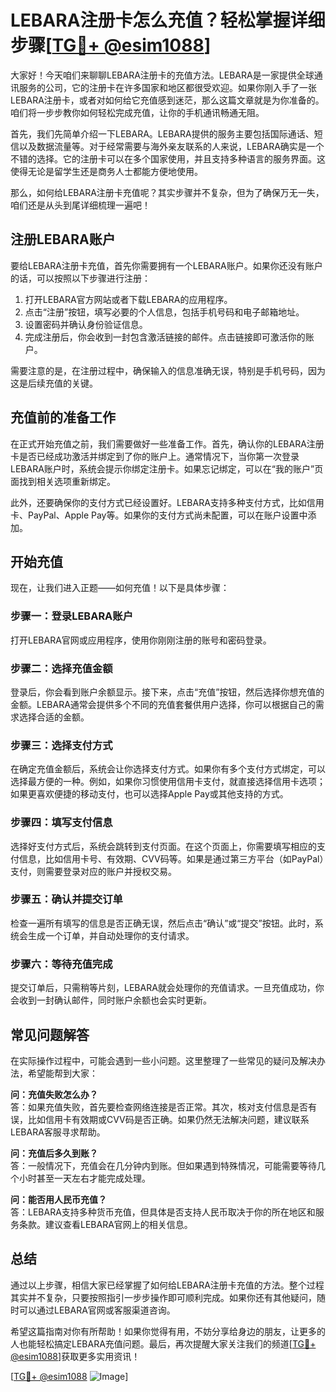 # LEBARA注册卡怎么充值？轻松掌握详细步骤[[TG💪+ @esim1088](https://t.me/s/esim1088)]

大家好！今天咱们来聊聊LEBARA注册卡的充值方法。LEBARA是一家提供全球通讯服务的公司，它的注册卡在许多国家和地区都很受欢迎。如果你刚入手了一张LEBARA注册卡，或者对如何给它充值感到迷茫，那么这篇文章就是为你准备的。咱们将一步步教你如何轻松完成充值，让你的手机通讯畅通无阻。

首先，我们先简单介绍一下LEBARA。LEBARA提供的服务主要包括国际通话、短信以及数据流量等。对于经常需要与海外亲友联系的人来说，LEBARA确实是一个不错的选择。它的注册卡可以在多个国家使用，并且支持多种语言的服务界面。这使得无论是留学生还是商务人士都能方便地使用。

那么，如何给LEBARA注册卡充值呢？其实步骤并不复杂，但为了确保万无一失，咱们还是从头到尾详细梳理一遍吧！

## 注册LEBARA账户

要给LEBARA注册卡充值，首先你需要拥有一个LEBARA账户。如果你还没有账户的话，可以按照以下步骤进行注册：

1. 打开LEBARA官方网站或者下载LEBARA的应用程序。
2. 点击“注册”按钮，填写必要的个人信息，包括手机号码和电子邮箱地址。
3. 设置密码并确认身份验证信息。
4. 完成注册后，你会收到一封包含激活链接的邮件。点击链接即可激活你的账户。

需要注意的是，在注册过程中，确保输入的信息准确无误，特别是手机号码，因为这是后续充值的关键。

## 充值前的准备工作

在正式开始充值之前，我们需要做好一些准备工作。首先，确认你的LEBARA注册卡是否已经成功激活并绑定到了你的账户上。通常情况下，当你第一次登录LEBARA账户时，系统会提示你绑定注册卡。如果忘记绑定，可以在“我的账户”页面找到相关选项重新绑定。

此外，还要确保你的支付方式已经设置好。LEBARA支持多种支付方式，比如信用卡、PayPal、Apple Pay等。如果你的支付方式尚未配置，可以在账户设置中添加。

## 开始充值

现在，让我们进入正题——如何充值！以下是具体步骤：

### 步骤一：登录LEBARA账户

打开LEBARA官网或应用程序，使用你刚刚注册的账号和密码登录。

### 步骤二：选择充值金额

登录后，你会看到账户余额显示。接下来，点击“充值”按钮，然后选择你想充值的金额。LEBARA通常会提供多个不同的充值套餐供用户选择，你可以根据自己的需求选择合适的金额。

### 步骤三：选择支付方式

在确定充值金额后，系统会让你选择支付方式。如果你有多个支付方式绑定，可以选择最方便的一种。例如，如果你习惯使用信用卡支付，就直接选择信用卡选项；如果更喜欢便捷的移动支付，也可以选择Apple Pay或其他支持的方式。

### 步骤四：填写支付信息

选择好支付方式后，系统会跳转到支付页面。在这个页面上，你需要填写相应的支付信息，比如信用卡号、有效期、CVV码等。如果是通过第三方平台（如PayPal）支付，则需要登录对应的账户并授权交易。

### 步骤五：确认并提交订单

检查一遍所有填写的信息是否正确无误，然后点击“确认”或“提交”按钮。此时，系统会生成一个订单，并自动处理你的支付请求。

### 步骤六：等待充值完成

提交订单后，只需稍等片刻，LEBARA就会处理你的充值请求。一旦充值成功，你会收到一封确认邮件，同时账户余额也会实时更新。

## 常见问题解答

在实际操作过程中，可能会遇到一些小问题。这里整理了一些常见的疑问及解决办法，希望能帮到大家：

**问：充值失败怎么办？**  
答：如果充值失败，首先要检查网络连接是否正常。其次，核对支付信息是否有误，比如信用卡有效期或CVV码是否正确。如果仍然无法解决问题，建议联系LEBARA客服寻求帮助。

**问：充值后多久到账？**  
答：一般情况下，充值会在几分钟内到账。但如果遇到特殊情况，可能需要等待几个小时甚至一天左右才能完成处理。

**问：能否用人民币充值？**  
答：LEBARA支持多种货币充值，但具体是否支持人民币取决于你的所在地区和服务条款。建议查看LEBARA官网上的相关信息。

## 总结

通过以上步骤，相信大家已经掌握了如何给LEBARA注册卡充值的方法。整个过程其实并不复杂，只要按照指引一步步操作即可顺利完成。如果你还有其他疑问，随时可以通过LEBARA官网或客服渠道咨询。

希望这篇指南对你有所帮助！如果你觉得有用，不妨分享给身边的朋友，让更多的人也能轻松搞定LEBARA充值问题。最后，再次提醒大家关注我们的频道[[TG💪+ @esim1088](https://t.me/s/esim1088)]获取更多实用资讯！

[[TG💪+ @esim1088](https://t.me/s/esim1088) ![Image](https://i.postimg.cc/4NQfJmqS/Snipaste-2025-05-13-00-14-12.png)]
